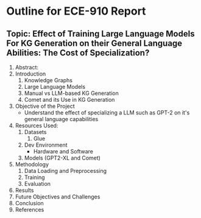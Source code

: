# Outline for ECE-910 Report

## Topic: Effect of Training Large Language Models For KG Generation on their General Language Abilities: The Cost of Specialization? 

1. Abstract: 
2. Introduction
   1. Knowledge Graphs
   2. Large Language Models
   3. Manual vs LLM-based KG Generation
   4. Comet and its Use in KG Generation
3. Objective of the Project
   - Understand the effect of specializing a LLM such as GPT-2 on it's general language capabilities
4. Resources Used:
   1. Datasets
      1. Glue
   2. Dev Environment
      - Hardware and Software
   3. Models (GPT2-XL and Comet)
5. Methodology
   1. Data Loading and Preprocessing
   2. Training
   3. Evaluation
6. Results
7. Future Objectives and Challenges
8. Conclusion
9. References
